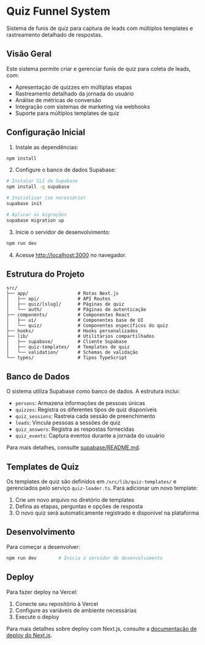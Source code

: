 # Quiz Funnel System

Sistema de funis de quiz para captura de leads com múltiplos templates e rastreamento detalhado de respostas.

## Visão Geral

Este sistema permite criar e gerenciar funis de quiz para coleta de leads, com:

- Apresentação de quizzes em múltiplas etapas
- Rastreamento detalhado da jornada do usuário
- Análise de métricas de conversão
- Integração com sistemas de marketing via webhooks
- Suporte para múltiplos templates de quiz

## Configuração Inicial

1. Instale as dependências:

```bash
npm install
```

2. Configure o banco de dados Supabase:

```bash
# Instalar CLI do Supabase
npm install -g supabase

# Inicializar (se necessário)
supabase init

# Aplicar as migrações
supabase migration up
```

3. Inicie o servidor de desenvolvimento:

```bash
npm run dev
```

4. Acesse [http://localhost:3000](http://localhost:3000) no navegador.

## Estrutura do Projeto

```
src/
├── app/                  # Rotas Next.js
│   ├── api/              # API Routes
│   ├── quiz/[slug]/      # Páginas de quiz
│   └── auth/             # Páginas de autenticação
├── components/           # Componentes React
│   ├── ui/               # Componentes base de UI
│   └── quiz/             # Componentes específicos do quiz
├── hooks/                # Hooks personalizados
├── lib/                  # Utilitários compartilhados
│   ├── supabase/         # Cliente Supabase
│   ├── quiz-templates/   # Templates de quiz
│   └── validation/       # Schemas de validação
└── types/                # Tipos TypeScript
```

## Banco de Dados

O sistema utiliza Supabase como banco de dados. A estrutura inclui:

- `persons`: Armazena informações de pessoas únicas
- `quizzes`: Registra os diferentes tipos de quiz disponíveis
- `quiz_sessions`: Rastreia cada sessão de preenchimento
- `leads`: Vincula pessoas a sessões de quiz
- `quiz_answers`: Registra as respostas fornecidas
- `quiz_events`: Captura eventos durante a jornada do usuário

Para mais detalhes, consulte [supabase/README.md](./supabase/README.md).

## Templates de Quiz

Os templates de quiz são definidos em `/src/lib/quiz-templates/` e gerenciados pelo serviço `quiz-loader.ts`. Para adicionar um novo template:

1. Crie um novo arquivo no diretório de templates
2. Defina as etapas, perguntas e opções de resposta
3. O novo quiz será automaticamente registrado e disponível na plataforma

## Desenvolvimento

Para começar a desenvolver:

```bash
npm run dev        # Inicia o servidor de desenvolvimento
```

## Deploy

Para fazer deploy na Vercel:

1. Conecte seu repositório à Vercel
2. Configure as variáveis de ambiente necessárias
3. Execute o deploy

Para mais detalhes sobre deploy com Next.js, consulte a [documentação de deploy do Next.js](https://nextjs.org/docs/app/building-your-application/deploying).
